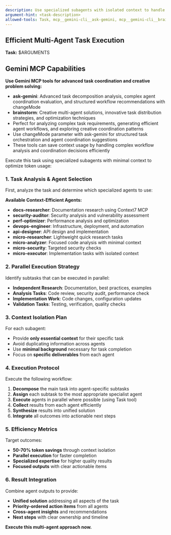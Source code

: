 ```yaml
---
description: Use specialized subagents with isolated context to handle complex tasks efficiently
argument-hint: <task-description>
allowed-tools: Task, mcp__gemini-cli__ask-gemini, mcp__gemini-cli__brainstorm
---
```


## Efficient Multi-Agent Task Execution

**Task:** $ARGUMENTS

## Gemini MCP Capabilities

**Use Gemini MCP tools for advanced task coordination and creative problem solving:**

- **ask-gemini**: Advanced task decomposition analysis, complex agent coordination evaluation, and structured workflow recommendations with changeMode
- **brainstorm**: Creative multi-agent solutions, innovative task distribution strategies, and optimization techniques
- Perfect for analyzing complex task requirements, generating efficient agent workflows, and exploring creative coordination patterns
- Use changeMode parameter with ask-gemini for structured task orchestration and agent coordination suggestions
- These tools can save context usage by handling complex workflow analysis and coordination decisions efficiently

Execute this task using specialized subagents with minimal context to optimize token usage:

### 1. **Task Analysis & Agent Selection**

First, analyze the task and determine which specialized agents to use:

**Available Context-Efficient Agents:**

- **docs-researcher**: Documentation research using Context7 MCP
- **security-auditor**: Security analysis and vulnerability assessment
- **perf-optimizer**: Performance analysis and optimization
- **devops-engineer**: Infrastructure, deployment, and automation
- **api-designer**: API design and implementation
- **micro-researcher**: Lightweight quick research tasks
- **micro-analyzer**: Focused code analysis with minimal context
- **micro-security**: Targeted security checks
- **micro-executor**: Implementation tasks with isolated context

### 2. **Parallel Execution Strategy**

Identify subtasks that can be executed in parallel:

- **Independent Research**: Documentation, best practices, examples
- **Analysis Tasks**: Code review, security audit, performance check
- **Implementation Work**: Code changes, configuration updates
- **Validation Tasks**: Testing, verification, quality checks

### 3. **Context Isolation Plan**

For each subagent:

- Provide **only essential context** for their specific task
- Avoid duplicating information across agents
- Use **minimal background** necessary for task completion
- Focus on **specific deliverables** from each agent

### 4. **Execution Protocol**

Execute the following workflow:

1. **Decompose** the main task into agent-specific subtasks
2. **Assign** each subtask to the most appropriate specialist agent
3. **Execute** agents in parallel where possible (using Task tool)
4. **Collect** results from each agent efficiently
5. **Synthesize** results into unified solution
6. **Integrate** all outcomes into actionable next steps

### 5. **Efficiency Metrics**

Target outcomes:

- **50-70% token savings** through context isolation
- **Parallel execution** for faster completion
- **Specialized expertise** for higher quality results
- **Focused outputs** with clear actionable items

### 6. **Result Integration**

Combine agent outputs to provide:

- **Unified solution** addressing all aspects of the task
- **Priority-ordered action items** from all agents
- **Cross-agent insights** and recommendations
- **Next steps** with clear ownership and timeline

**Execute this multi-agent approach now.**
